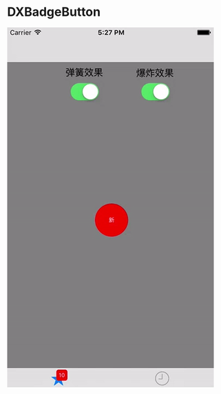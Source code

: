 # DXBadgeButton

![image](https://github.com/ding379985418/DXBadgeButton/blob/master/DXBadgeAnimation.gif)   
